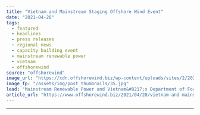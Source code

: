 ```yaml
---
title: "Vietnam and Mainstream Staging Offshore Wind Event"
date: "2021-04-28"
tags: 
  - featured
  - headlines
  - press releases
  - regional news
  - capacity building event
  - mainstream renewable power
  - vietnam
  - offshorewind
source: "offshorewind"
image_url: "https://cdn.offshorewind.biz/wp-content/uploads/sites/2/2021/04/28151002/Vietnam-and-Mainstream-Staging-Offshore-Wind-Event.jpg"
image_fp: "/assets/img/post_thumbnails/35.jpg"
lead: "Mainstream Renewable Power and Vietnam&#8217;s Department of Foreign Affairs for Provinces have signed a"
article_url: "https://www.offshorewind.biz/2021/04/28/vietnam-and-mainstream-staging-offshore-wind-event/"
---
```


---
